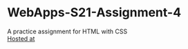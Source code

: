 # WebApps-S21-Assignment-4
A practice assignment for HTML with CSS
<br>
[Hosted at](https://44-563-web-apps-s21.github.io/webapps-s21-assignment-4-NaveenTanuku/play.html)
